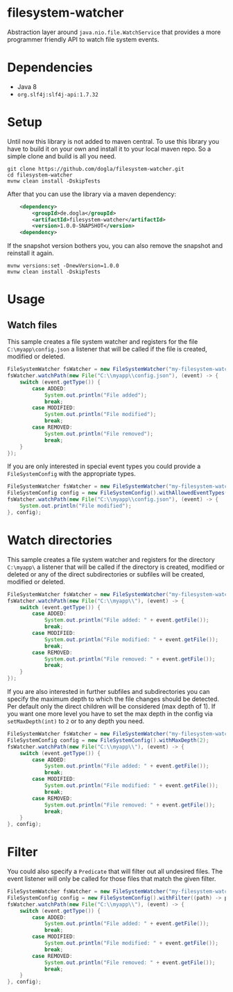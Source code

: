 # filesystem-watcher
Abstraction layer around `java.nio.file.WatchService` that provides a more programmer friendly API to watch file system events.

# Dependencies

- Java 8
- `org.slf4j:slf4j-api:1.7.32`

# Setup

Until now this library is not added to maven central. To use this library you have to build it on your own and install it to your local maven repo.
So a simple clone and build is all you need.

```
git clone https://github.com/dogla/filesystem-watcher.git
cd filesystem-watcher
mvnw clean install -DskipTests
```

After that you can use the library via a maven dependency:
```xml
    <dependency>
		<groupId>de.dogla</groupId>
		<artifactId>filesystem-watcher</artifactId>
		<version>1.0.0-SNAPSHOT</version>
    <dependency>
```

If the snapshot version bothers you, you can also remove the snapshot and reinstall it again.
```
mvnw versions:set -DnewVersion=1.0.0
mvnw clean install -DskipTests
```

# Usage

## Watch files
This sample creates a file system watcher and registers for the file `C:\myapp\config.json` a listener that will be called if the file is created, modified or deleted.

```java
FileSystemWatcher fsWatcher = new FileSystemWatcher("my-filesystem-watcher");
fsWatcher.watchPath(new File("C:\\myapp\\config.json"), (event) -> {
    switch (event.getType()) {
        case ADDED:
            System.out.println("File added");
            break;
        case MODIFIED:
            System.out.println("File modified");
            break;
        case REMOVED:
            System.out.println("File removed");
            break;
    }
});
```

If you are only interested in special event types you could provide a `FileSystemConfig` with the appropriate types.
```java
FileSystemWatcher fsWatcher = new FileSystemWatcher("my-filesystem-watcher");
FileSystemConfig config = new FileSystemConfig().withAllowedEventTypes(FileSystemEventType.MODIFIED);
fsWatcher.watchPath(new File("C:\\myapp\\config.json"), (event) -> {
    System.out.println("File modified");
}, config);
```

# Watch directories
This sample creates a file system watcher and registers for the directory `C:\myapp\` a listener that will be called if the directory is created, modified or deleted or any of the direct subdirectories or subfiles will be created, modified or deleted.

```java
FileSystemWatcher fsWatcher = new FileSystemWatcher("my-filesystem-watcher");
fsWatcher.watchPath(new File("C:\\myapp\\"), (event) -> {
    switch (event.getType()) {
        case ADDED:
            System.out.println("File added: " + event.getFile());
            break;
        case MODIFIED:
            System.out.println("File modified: " + event.getFile());
            break;
        case REMOVED:
            System.out.println("File removed: " + event.getFile());
            break;
    }
});
```

If you are also interested in further subfiles and subdirectories you can specify the maximum depth to which the file changes should be detected. Per default only the direct children will be considered (max depth of 1). If you want one more level you have to set the max depth in the config via `setMaxDepth(int)` to `2` or to any depth you need.

```java
FileSystemWatcher fsWatcher = new FileSystemWatcher("my-filesystem-watcher");
FileSystemConfig config = new FileSystemConfig().withMaxDepth(2);
fsWatcher.watchPath(new File("C:\\myapp\\"), (event) -> {
    switch (event.getType()) {
        case ADDED:
            System.out.println("File added: " + event.getFile());
            break;
        case MODIFIED:
            System.out.println("File modified: " + event.getFile());
            break;
        case REMOVED:
            System.out.println("File removed: " + event.getFile());
            break;
    }
}, config);
```

# Filter

You could also specify a `Predicate`  that will filter out all undesired files. The event listener will only be called for those files that match the given filter.

```java
FileSystemWatcher fsWatcher = new FileSystemWatcher("my-filesystem-watcher");
FileSystemConfig config = new FileSystemConfig().withFilter((path) -> path.toFile().getName().endsWith(".json"));
fsWatcher.watchPath(new File("C:\\myapp\\"), (event) -> {
    switch (event.getType()) {
        case ADDED:
            System.out.println("File added: " + event.getFile());
            break;
        case MODIFIED:
            System.out.println("File modified: " + event.getFile());
            break;
        case REMOVED:
            System.out.println("File removed: " + event.getFile());
            break;
    }
}, config);
```
